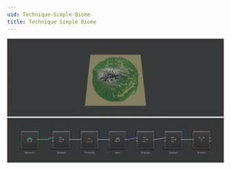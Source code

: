 ```yaml
---
uid: Technique-Simple-Biome
title: Technique Simple Biome
---
```


![](../Images/Viewport/Technique-Simple-Biome.jpg)
![](../Images/Graph/Technique-Slanted-Rocks.png)